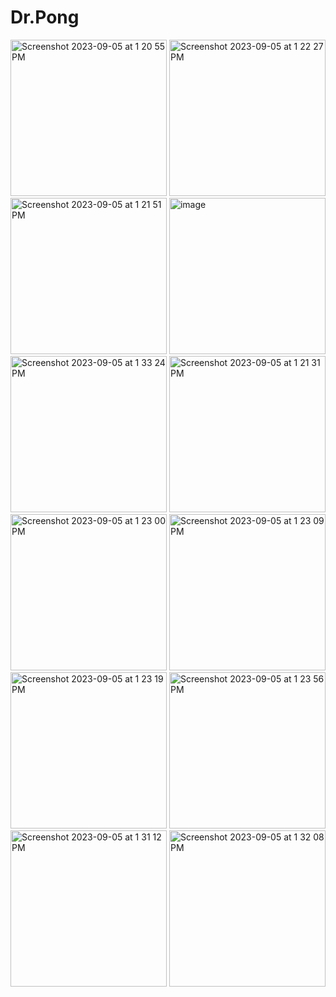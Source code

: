 # Dr.Pong

<img width="250" alt="Screenshot 2023-09-05 at 1 20 55 PM" src="https://github.com/Dr-Pong/.github/assets/90181905/0f21f664-f8b5-4fbc-9733-a57f240859f2">

<img width="250" alt="Screenshot 2023-09-05 at 1 22 27 PM" src="https://github.com/Dr-Pong/.github/assets/90181905/f800c56c-1b0e-4e74-ab8e-f499900c9b6c">
<img width="250" alt="Screenshot 2023-09-05 at 1 21 51 PM" src="https://github.com/Dr-Pong/.github/assets/90181905/a0b7bdd2-5859-4279-8576-47c02044a199">
<img width="250" alt="image" src="https://github.com/Dr-Pong/.github/assets/90181905/babe936a-894d-48e6-8896-77e94f531c8e">
<img width="250" alt="Screenshot 2023-09-05 at 1 33 24 PM" src="https://github.com/Dr-Pong/.github/assets/90181905/9c766c9d-9430-4273-82cf-3db474a201f4">

<img width="250" alt="Screenshot 2023-09-05 at 1 21 31 PM" src="https://github.com/Dr-Pong/.github/assets/90181905/72169672-14b2-4cec-986a-0318281b4535">
<img width="250" alt="Screenshot 2023-09-05 at 1 23 00 PM" src="https://github.com/Dr-Pong/.github/assets/90181905/50b60863-4709-45cc-8e67-787a7624c9e4">
<img width="250" alt="Screenshot 2023-09-05 at 1 23 09 PM" src="https://github.com/Dr-Pong/.github/assets/90181905/7ae72f1c-cdd0-4ff5-bff9-59c132cef5df">
<img width="250" alt="Screenshot 2023-09-05 at 1 23 19 PM" src="https://github.com/Dr-Pong/.github/assets/90181905/61131f77-e1c5-4577-9313-4541bea95868">
<img width="250" alt="Screenshot 2023-09-05 at 1 23 56 PM" src="https://github.com/Dr-Pong/.github/assets/90181905/df1080f2-163d-48b2-9344-93c369ca4abb">
<img width="250" alt="Screenshot 2023-09-05 at 1 31 12 PM" src="https://github.com/Dr-Pong/.github/assets/90181905/17da5af8-36a9-4b6d-91b9-47484bb43d06">
<img width="250" alt="Screenshot 2023-09-05 at 1 32 08 PM" src="https://github.com/Dr-Pong/.github/assets/90181905/78a6e605-f484-4d03-9f5d-2e5d5535b2ac">
